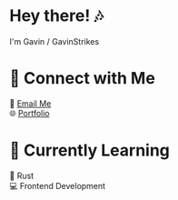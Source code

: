 # Hey there! 🎶

I'm Gavin / GavinStrikes

# 🚀 Connect with Me  
📧 [Email Me](mailto:contact@gavinstrikes.wtf)  
🌐 [Portfolio](https://gavinstrikes.wtf/)  

# 🌱 Currently Learning  
🦀 Rust  
💻 Frontend Development  
